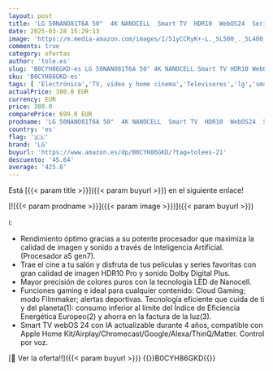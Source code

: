 ```yaml
---
layout: post
title: 'LG 50NANO81T6A 50"  4K NANOCELL  Smart TV  HDR10  WebOS24  Serie 81  Procesador Potente e Inteligente  Dolby Digital Plus  Gaming  Alexa/Google Assistant  Negro'
date: 2025-03-28 15:29:13
image: 'https://m.media-amazon.com/images/I/51yCCRyK+-L._SL500_._SL400_.jpg'
comments: true
category: ofertas
author: 'tole.es'
slug: 'B0CYH86GKD-es LG 50NANO81T6A 50" 4K NANOCELL Smart TV HDR10 WebOS24...'
sku: 'B0CYH86GKD-es'
tags: [ 'Electrónica','TV, vídeo y home cinema','Televisores','lg','smart','tv','🇪🇸', ]
actualPrice: 380.0 EUR
currency: EUR
price: 380.0
comparePrice: 699.0 EUR
prodname: 'LG 50NANO81T6A 50"  4K NANOCELL  Smart TV  HDR10  WebOS24  Serie 81  Procesador Potente e Inteligente  Dolby Digital Plus  Gaming  Alexa/Google Assistant  Negro'
country: 'es'
flag: '🇪🇸'
brand: 'LG'
buyurl: 'https://www.amazon.es/dp/B0CYH86GKD/?tag=tolees-21'
descuento: '45.64'
average: '425.8'
---
```


Está [{{< param title >}}]({{< param buyurl >}}) en el siguiente enlace!

[![{{< param prodname >}}]({{< param image >}})]({{< param buyurl >}})

ℹ️:

- Rendimiento óptimo gracias a su potente procesador que maximiza la calidad de imagen y sonido a través de Inteligencia Artificial. (Procesador a5 gen7).
- Trae el cine a tu salón y disfruta de tus películas y series favoritas con gran calidad de imagen HDR10 Pro y sonido Dolby Digital Plus.
- Mayor precisión de colores puros con la tecnología LED de Nanocell.
- Funciones gaming e ideal para cualquier contenido: Cloud Gaming; modo Filmmaker; alertas deportivas. Tecnología eficiente que cuida de ti y del planeta(1): consumo inferior al límite del Índice de Eficiencia Energética Europeo(2) y ahorra en la factura de la luz(3).
- Smart TV webOS 24 con IA actualizable durante 4 años, compatible con Apple Home Kit/Airplay/Chromecast/Google/Alexa/ThinQ/Matter. Control por voz.

[🛒 Ver la oferta!!]({{< param buyurl >}})
{{<world>}}B0CYH86GKD{{</world>}}
